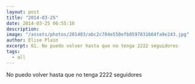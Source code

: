 ```yaml
---
layout: post
title: "2014-03-25"
date: 2014-03-25 06:55:10
description: 
image: "/assets/photos/201403/abc2c704e550efb0597831664fa9e243.jpg"
author: Elise Plain
excerpt: 61. No puedo volver hasta que no tenga 2222 seguidores
tags: 
  - all
---
```


No puedo volver hasta que no tenga 2222 seguidores
<p></p>
